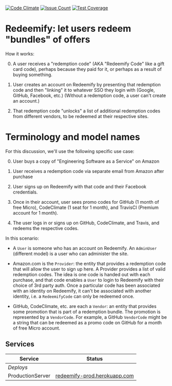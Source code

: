 [![Code Climate](https://codeclimate.com/github/alexander-kh/redeemify/badges/gpa.svg)](https://codeclimate.com/github/alexander-kh/redeemify)
[![Issue Count](https://codeclimate.com/github/alexander-kh/redeemify/badges/issue_count.svg)](https://codeclimate.com/github/alexander-kh/redeemify)
[![Test Coverage](https://codeclimate.com/github/alexander-kh/redeemify/badges/coverage.svg)](https://codeclimate.com/github/alexander-kh/redeemify/coverage)

# Redeemify: let users redeem "bundles" of offers

How it works:

0. A user receives a "redemption code" (AKA "Redeemify Code" like a gift card code), perhaps
because they paid for it, or perhaps as a
result of buying something.  

0. User creates an account on Redeemify by presenting that redemption
code and then 
"linking" it to whatever SSO they login with (Google, GitHub, Facebook,
etc.)  (Without a redemption code, a user can't create an account.)

0. That redemption code "unlocks" a list of additional redemption codes
from different vendors, to be redeemed at their respective sites.

# Terminology and model names

For this discussion, we'll use the following specific use case:

0. User buys a copy of "Engineering Software as a
Service" on Amazon 

0. User receives a redemption code via separate email
from Amazon after purchase

0. User signs up on Redeemify with that code and their Facebook
credentials.  

0. Once in their account, user sees promo codes for 
GitHub (1 month of free Micro), CodeClimate (1 seat for 1 month), and
TravisCI (Premium account for 1 month).

0. The user logs in or signs up on GitHub, CodeClimate, and Travis, and
redeems the respective codes.

In this scenario:

* A `User` is someone who has an account on Redeemify. An `AdminUser`
(different model) is a user who can administer the site.

* Amazon.com is the `Provider`: the entity that provides a redemption
code that will allow the user to sign up here.  A Provider provides a
list of valid redemption codes.  The idea is one code is handed out with
each purchase, and that code enables a `User` to login to Redeemify with
their choice of 3rd party auth.  Once a particular code has been
associated with an identity on Redeemify, it can't be associated with
another identity, i.e. a `RedeemifyCode` can only be redeemed once.

* GitHub, CodeClimate, etc. are each a `Vendor`: an entity that provides
some promotion that is part of a redemption bundle.  The promotion is
represented by a `VendorCode`.  For example, a GitHub `VendorCode` might
be a string that can be redeemed as a promo code on GitHub for a month
of free Micro account.

## Services

 Service                 |  Status      |
|------------------------ | ----------------- |
|*Deploys*                |         |
| ProductionServer        | [redeemify-prod.herokuapp.com](http://redeemify-prod.herokuapp.com/)  |
